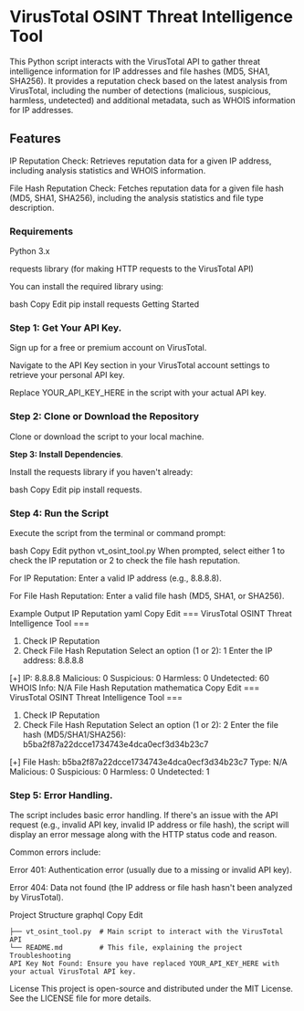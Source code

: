 # VirusTotal OSINT Threat Intelligence Tool

This Python script interacts with the VirusTotal API to gather threat intelligence information for IP addresses and file hashes (MD5, SHA1, SHA256). It provides a reputation check based on the latest analysis from VirusTotal, including the number of detections (malicious, suspicious, harmless, undetected) and additional metadata, such as WHOIS information for IP addresses.

## Features
IP Reputation Check: Retrieves reputation data for a given IP address, including analysis statistics and WHOIS information.  

File Hash Reputation Check: Fetches reputation data for a given file hash (MD5, SHA1, SHA256), including the analysis statistics and file type description.

### Requirements
Python 3.x

requests library (for making HTTP requests to the VirusTotal API)

You can install the required library using:

bash
Copy
Edit
pip install requests
Getting Started
### **Step 1: Get Your API Key**. 

Sign up for a free or premium account on VirusTotal.

Navigate to the API Key section in your VirusTotal account settings to retrieve your personal API key.

Replace YOUR_API_KEY_HERE in the script with your actual API key.

### **Step 2: Clone or Download the Repository**
Clone or download the script to your local machine.

**Step 3: Install Dependencies**. 

Install the requests library if you haven't already:

bash
Copy
Edit
pip install requests. 

### **Step 4: Run the Script**  
Execute the script from the terminal or command prompt:

bash
Copy
Edit
python vt_osint_tool.py
When prompted, select either 1 to check the IP reputation or 2 to check the file hash reputation.

For IP Reputation: Enter a valid IP address (e.g., 8.8.8.8).

For File Hash Reputation: Enter a valid file hash (MD5, SHA1, or SHA256).

Example Output
IP Reputation
yaml
Copy
Edit
=== VirusTotal OSINT Threat Intelligence Tool ===
1. Check IP Reputation
2. Check File Hash Reputation
Select an option (1 or 2): 1
Enter the IP address: 8.8.8.8

[+] IP: 8.8.8.8
    Malicious:   0
    Suspicious:  0
    Harmless:    0
    Undetected:  60
    WHOIS Info:  N/A
File Hash Reputation
mathematica
Copy
Edit
=== VirusTotal OSINT Threat Intelligence Tool ===
1. Check IP Reputation
2. Check File Hash Reputation
Select an option (1 or 2): 2
Enter the file hash (MD5/SHA1/SHA256): b5ba2f87a22dcce1734743e4dca0ecf3d34b23c7

[+] File Hash: b5ba2f87a22dcce1734743e4dca0ecf3d34b23c7
    Type:        N/A
    Malicious:   0
    Suspicious:  0
    Harmless:    0
    Undetected:  1
 
### **Step 5: Error Handling**. 

The script includes basic error handling. If there's an issue with the API request (e.g., invalid API key, invalid IP address or file hash), the script will display an error message along with the HTTP status code and reason.

Common errors include:

Error 401: Authentication error (usually due to a missing or invalid API key).

Error 404: Data not found (the IP address or file hash hasn't been analyzed by VirusTotal).

Project Structure
graphql
Copy
Edit
```.
├── vt_osint_tool.py  # Main script to interact with the VirusTotal API
└── README.md         # This file, explaining the project
Troubleshooting
API Key Not Found: Ensure you have replaced YOUR_API_KEY_HERE with your actual VirusTotal API key.
```

License
This project is open-source and distributed under the MIT License. See the LICENSE file for more details.